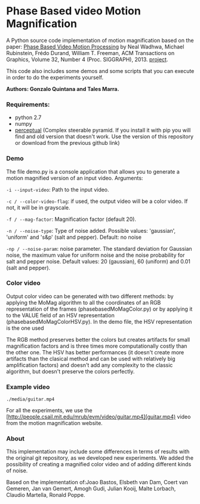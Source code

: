<h1>Phase Based video Motion Magnification</h1>

A Python source code implementation of motion magnification based on the paper: [Phase Based Video Motion Processing](http://people.csail.mit.edu/mrub/papers/phasevid-siggraph13.pdf) by Neal Wadhwa, Michael Rubinstein, Frédo Durand, William T. Freeman, ACM Transactions on Graphics, Volume 32, Number 4 (Proc. SIGGRAPH), 2013. [project](http://people.csail.mit.edu/nwadhwa/phase-video/). 

This code also includes some demos and some scripts that you can execute in order to do the experiments yourself.

__Authors: Gonzalo Quintana and Tales Marra.__

### Requirements:

 - python 2.7
 - numpy
 - [perceptual](https://github.com/andreydung/Steerable-filter) (Complex steerable pyramid. If you install it with pip you will find and old version that doesn't work. Use the version of this repository or download from the previous github link)
 
 
### Demo

The file demo.py is a console application that allows you to generate a motion magnified version of an input video. Arguments:

`-i --input-video`: Path to the input video.  

`-c / --color-video-flag`: if used, the output video will be a color video. If not, it will be in grayscale.

`-f / --mag-factor`: Magnification factor (default 20).

`-n / --noise-type`: Type of noise added. Possible values: 'gaussian', 'uniform' and 's&p' (salt and pepper). Default: no noise

`-np / --noise-param`: noise parameter. The standard deviation for Gaussian noise, the maximum value for uniform noise and the noise probability for salt and pepper noise. Default values: 20 (gaussian), 60 (uniform) and 0.01 (salt and pepper).

### Color video

Output color video can be generated with two different methods: by applying the MoMag algorithm to all the coordinates of an RGB representation of the frames (phasebasedMoMagColor.py) or by applying it to the VALUE field of an HSV representation (phasebasedMoMagColorHSV.py). In the demo file, the HSV representation is the one used

The RGB method preserves better the colors but creates artifacts for small magnification factors and is three times more computationally costly than the other one. The HSV has better performances (it doesn't create more artifacts than the clasical method and can be used with relatively big amplification factors) and doesn't add any complexity to the classic algorithm, but doesn't preserve the colors perfectly. 
     
### Example video

    ./media/guitar.mp4
    
For all the experiments, we use the [http://people.csail.mit.edu/mrub/evm/video/guitar.mp4](guitar.mp4) video from the motion magnification website.

 
### About

This implementation may include some differences in terms of results with the original git repository, as we developed new experiments. We added the possibility of creating a magnified color video and of adding different kinds of noise.
 
Based on the implementation of:Joao Bastos, Elsbeth van Dam, Coert van Gemeren, Jan van Gemert, Amogh Gudi, Julian Kooij, Malte Lorbach, Claudio Martella, Ronald Poppe.

